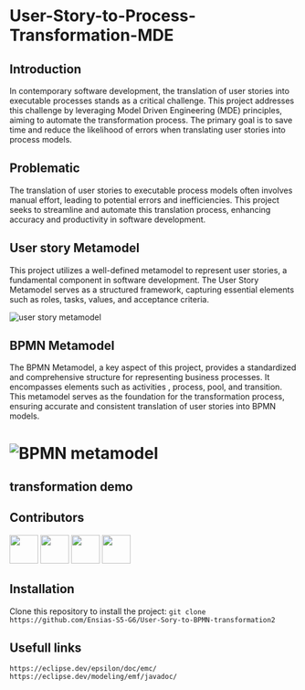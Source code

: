 # User-Story-to-Process-Transformation-MDE

## Introduction
In contemporary software development, the translation of user stories into executable processes stands as a critical challenge. 
This project addresses this challenge by leveraging Model Driven Engineering (MDE) principles, aiming to automate the transformation
 process. The primary goal is to save time and reduce the likelihood of errors when translating user stories into process models.

## Problematic
The translation of user stories to executable process models often involves manual effort, leading to potential errors and inefficiencies.
 This project seeks to streamline and automate this translation process, enhancing accuracy and productivity in software development.
## User story Metamodel
This project utilizes a well-defined metamodel to represent user stories, a fundamental component in software development. 
The User Story Metamodel serves as a structured framework, capturing essential elements such as roles, tasks, values, and acceptance criteria.


![user story metamodel ](/main/readme/userStoryMM.png)
## BPMN Metamodel

The BPMN Metamodel, a key aspect of this project, provides a standardized and comprehensive structure for
 representing business processes. It encompasses elements such as activities , process, pool, and transition. 
 This metamodel serves as the foundation for the transformation process, ensuring accurate and consistent 
 translation of user stories into BPMN models.


# ![BPMN metamodel ](/main/readme/BPMNMetamodel.jpeg)
## transformation demo 


## Contributors

[<img src="https://avatars.githubusercontent.com/u/96293231?v=4" width="50px">](https://github.com/GodWilldev)
[<img src="https://avatars.githubusercontent.com/u/148327695?v=4" width="50px">](https://github.com/dianeDev224)
[<img src="https://avatars.githubusercontent.com/u/125375032?v=4" width="50px">](https://github.com/ChaimaaRO)
[<img src="https://avatars.githubusercontent.com/u/101372554?v=4" width="50px">](https://github.com/houdasam)

## Installation
Clone this repository to install the project:
`git clone https://github.com/Ensias-S5-G6/User-Sory-to-BPMN-transformation2`

## Usefull links
`https://eclipse.dev/epsilon/doc/emc/`
`https://eclipse.dev/modeling/emf/javadoc/`


